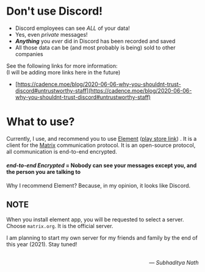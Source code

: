 # Don't use Discord!

- Discord employees can see _ALL_ of your data!
- Yes, even _private_ messages!
- ___Anything___ you _ever_ did in Discord has been recorded and saved
- All those data can be (and most probably is being) sold to other companies


See the following links for more information:  
(I will be adding more links here in the future)

- [https://cadence.moe/blog/2020-06-06-why-you-shouldnt-trust-discord#untrustworthy-staff](https://cadence.moe/blog/2020-06-06-why-you-shouldnt-trust-discord#untrustworthy-staff)


# What to use?

Currently, I use, and recommend you to use [Element][1] ([play store link][2])
. It is a client for the [Matrix][3] communication protocol. It is an
open-source protocol, all communication is end-to-end encrypted.

[1]: https://element.io/
[2]: https://play.google.com/store/apps/details?id=im.vector.app
[3]: https://matrix.org/

#### _end-to-end Encrypted_ = Nobody can see your messages except you, and the person you are talking to

Why I recommend Element? Because, in my opinion, it looks like Discord.

## NOTE

When you install element app, you will be requested to select a server. Choose
`matrix.org`. It is the official server.

I am planning to start my own server for my friends and family by the end of
this year (2021). Stay tuned!

<br>

<div style="text-align: right"><i> — Subhaditya Nath</i></div>
